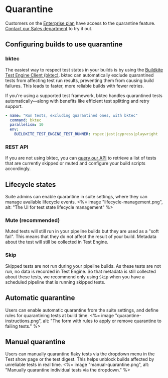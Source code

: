 # Quarantine

Customers on the [Enterprise plan](https://buildkite.com/pricing) have access to the quarantine feature. [Contact our Sales department](mailto:sales@buildkite.com) to try it out.

## Configuring builds to use quarantine

### bktec
The easiest way to respect test states in your builds is by using the [Buildkite Test Engine Client (bktec)](https://github.com/buildkite/test-engine-client). bktec can automatically exclude quarantined tests from affecting test run results, preventing them from causing build failures. This leads to faster, more reliable builds with fewer retries.

If you're using a supported test framework, bktec handles quarantined tests automatically—along with benefits like efficient test splitting and retry support.

```yaml
- name: "Run tests, excluding quarantined ones, with bktec"
  command: bktec
  parallelism: 10
  env:
    BUILDKITE_TEST_ENGINE_TEST_RUNNER: rspec|jest|cypress|playwright
```
### REST API
If you are not using bktec, you can [query our API](/docs/apis/rest-api/test-engine/quarantine) to retrieve a list of tests that are currently skipped or muted and configure your build scripts accordingly.

## Lifecycle states

Suite admins can enable quarantine in suite settings, where they can manage available lifecycle events.
<%= image "lifecycle-management.png", alt: "The UI for test state lifecycle management" %>

### Mute (recommended)
Muted tests will still run in your pipeline builds but they are used as a "soft fail". This means that they do not affect the result of your build. Metadata about the test will still be collected in Test Engine.

### Skip
Skipped tests are not run during your pipeline builds. As these tests are not run, no data is recorded in Test Engine. So that metadata is still collected about these tests, we recommend only using `Skip` when you have a scheduled pipeline that is running skipped tests.

## Automatic quarantine
Users can enable automatic quarantine from the suite settings, and define rules for quarantining tests at build time.
<%= image "quarantine-instructions.png", alt: "The form with rules to apply or remove quarantine to failing tests." %>

## Manual quarantine
Users can manually quarantine flaky tests via the dropdown menu in the Test show page or the test digest. This helps unblock builds affected by unreliable tests in real time.
<%= image "manual-quarantine.png", alt: "Manually quarantine individual tests via the dropdown." %>

